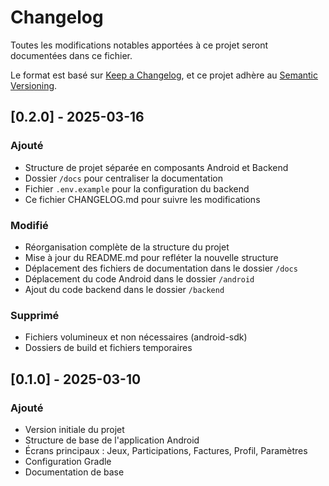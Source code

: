 # Changelog

Toutes les modifications notables apportées à ce projet seront documentées dans ce fichier.

Le format est basé sur [Keep a Changelog](https://keepachangelog.com/fr/1.0.0/),
et ce projet adhère au [Semantic Versioning](https://semver.org/spec/v2.0.0.html).

## [0.2.0] - 2025-03-16

### Ajouté
- Structure de projet séparée en composants Android et Backend
- Dossier `/docs` pour centraliser la documentation
- Fichier `.env.example` pour la configuration du backend
- Ce fichier CHANGELOG.md pour suivre les modifications

### Modifié
- Réorganisation complète de la structure du projet
- Mise à jour du README.md pour refléter la nouvelle structure
- Déplacement des fichiers de documentation dans le dossier `/docs`
- Déplacement du code Android dans le dossier `/android`
- Ajout du code backend dans le dossier `/backend`

### Supprimé
- Fichiers volumineux et non nécessaires (android-sdk)
- Dossiers de build et fichiers temporaires

## [0.1.0] - 2025-03-10

### Ajouté
- Version initiale du projet
- Structure de base de l'application Android
- Écrans principaux : Jeux, Participations, Factures, Profil, Paramètres
- Configuration Gradle
- Documentation de base